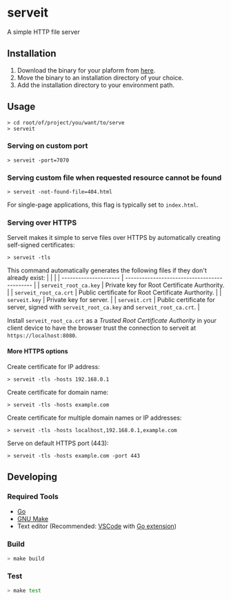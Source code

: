 # serveit
A simple HTTP file server

## Installation

1. Download the binary for your plaform from [here](https://github.com/samherrmann/serveit/releases/).
2. Move the binary to an installation directory of your choice.
3. Add the installation directory to your environment path.

## Usage

```shell
> cd root/of/project/you/want/to/serve
> serveit
```

### Serving on custom port
```shell
> serveit -port=7070
```

### Serving custom file when requested resource cannot be found
```shell
> serveit -not-found-file=404.html
```
For single-page applications, this flag is typically set to `index.html`.

### Serving over HTTPS
Serveit makes it simple to serve files over HTTPS by automatically creating
self-signed certificates:

```shell
> serveit -tls
```
This command automatically generates the following files if they don't already exist:
|                       |                                              |
| --------------------- | -------------------------------------------- |
| `serveit_root_ca.key` | Private key for Root Certificate Aurthority. |
| `serveit_root_ca.crt` | Public certificate for Root Certificate Aurthority. |
| `serveit.key`         | Private key for server. |
| `serveit.crt`         | Public certificate for server, signed with `serveit_root_ca.key` and `serveit_root_ca.crt`. |

Install `serveit_root_ca.crt` as a _Trusted Root Certificate Authority_ in your
client device to have the browser trust the connection to serveit at
`https://localhost:8080`.

#### More HTTPS options
Create certificate for IP address:
```shell
> serveit -tls -hosts 192.168.0.1
```
Create certificate for domain name:
```shell
> serveit -tls -hosts example.com
```
Create certificate for multiple domain names or IP addresses:
```shell
> serveit -tls -hosts localhost,192.168.0.1,example.com
```
Serve on default HTTPS port (443):
```shell
> serveit -tls -hosts example.com -port 443
```

## Developing

### Required Tools

* [Go](https://golang.org/)
* [GNU Make](https://www.gnu.org/software/make/)
* Text editor (Recommended: [VSCode](https://code.visualstudio.com/) with 
   [Go extension](https://marketplace.visualstudio.com/items?itemName=golang.Go))

### Build

```sh
> make build
```

### Test

```sh
> make test
```




